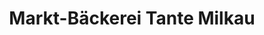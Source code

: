 ---
title: "Markt-Bäckerei Tante Milkau"
url: /immendingen/markt-baeckerei-tante-milkau/
shop: Bäckerei
---